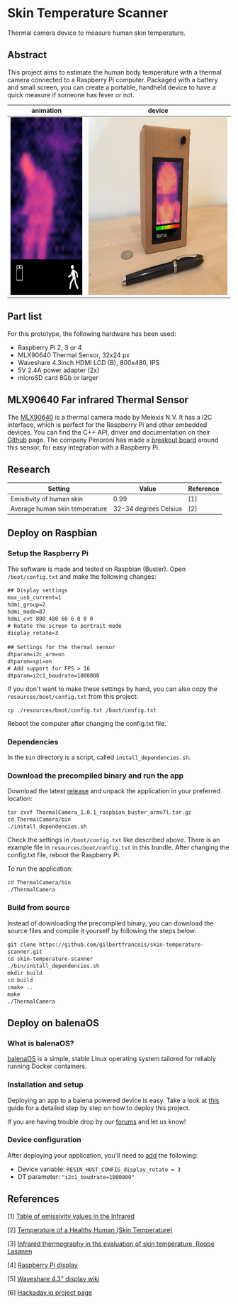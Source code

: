 # Skin Temperature Scanner

Thermal camera device to measure human skin temperature.

## Abstract

This project aims to estimate the human body temperature with a
thermal camera connected to a Raspberry Pi computer. Packaged with
a battery and small screen, you can create a portable, handheld
device to have a quick measure if someone has fever or not.

|animation   | device  |
|---|---|
|<img alt="preview" src="resources/doc/preview.gif" height=400 width=240> | <img alt="box" src="resources/doc/01.jpg" height=400 width=533>|

## Part list

For this prototype, the following hardware has been used:
- Raspberry Pi 2, 3 or 4
- MLX90640 Thermal Sensor, 32x24 px 
- Waveshare 4.3inch HDMI LCD (B), 800x480, IPS
- 5V 2.4A power adapter (2x)
- microSD card 8Gb or larger

## MLX90640 Far infrared Thermal Sensor

The [MLX90640](https://www.melexis.com/en/product/MLX90640/Far-Infrared-Thermal-Sensor-Array) is a thermal camera
made by Melexis N.V. It has a I2C interface, which is perfect for the Raspberry Pi and other embedded devices. You can 
find the C++ API, driver and documentation on their [Github](https://github.com/melexis/mlx90640-library) page.
The company Pimoroni has made a 
[breakout board](https://shop.pimoroni.com/products/mlx90640-thermal-camera-breakout?variant=12536948654163) around this
sensor, for easy integration with a Raspberry Pi.

## Research

| Setting                        | Value                 | Reference |
| ------------------------------ | --------------------- | --------- |
| Emisitivity of human skin      | 0.99                  | [1]       |
| Average human skin temperature | 32-34 degrees Celsius | [2]       |


## Deploy on Raspbian
### Setup the Raspberry Pi

The software is made and tested on Raspbian (Buster). Open `/boot/config.txt` and make the following changes:

```
## Display settings
max_usb_current=1
hdmi_group=2
hdmi_mode=87
hdmi_cvt 800 480 60 6 0 0 0 
# Rotate the screen to portrait mode
display_rotate=3

## Settings for the thermal sensor
dtparam=i2c_arm=on
dtparam=spi=on
# Add support for FPS > 16
dtparam=i2c1_baudrate=1000000
```

If you don't want to make these settings by hand, you can also copy the `resources/boot/config.txt` from this project:

```shell script
cp ./resources/boot/config.txt /boot/config.txt
```
Reboot the computer after changing the config.txt file.

### Dependencies

In the `bin` directory is a script, called `install_dependencies.sh`.


### Download the precompiled binary and run the app

Download the latest [release](https://github.com/gilbertfrancois/skin-temperature-scanner/releases) 
and unpack the application in your preferred location:
```shell script
tar zxvf ThermalCamera_1.0.1_raspbian_buster_armv7l.tar.gz
cd ThermalCamera/bin
./install_dependencies.sh
```
Check the settings in `/boot/config.txt` like described above. There is an example file in `resources/boot/config.txt` in 
this bundle. After changing the config.txt file, reboot the Raspberry Pi.

To run the application:
```shell script
cd ThermalCamera/bin
./ThermalCamera
```

### Build from source

Instead of downloading the precompiled binary, you can download the source files and compile it yourself by following
the steps below:

```shell script
git clone https://github.com/gilbertfrancois/skin-temperature-scanner.git
cd skin-temperature-scanner
./bin/install_dependencies.sh
mkdir build
cd build
cmake ..
make
./ThermalCamera
``` 

## Deploy on balenaOS

### What is balenaOS?
[balenaOS](https://www.balena.io/os/) is a simple, stable Linux operating system tailored for reliably running Docker containers.

### Installation and setup
Deploying an app to a balena powered device is easy. Take a look at [this]() guide for a detailed step by step on how to deploy this project.

If you are having trouble drop by our [forums](https://forums.balena.io/) and let us know!

### Device configuration
After deploying your application, you'll need to [add](https://www.balena.io/docs/learn/manage/configuration/) the following: 
- Device variable: `RESIN_HOST_CONFIG_display_rotate = 3`
- DT parameter: `"i2c1_baudrate=1000000"`

## References

[1] [Table of emissivity values in the Infrared](https://www.optotherm.com/emiss-table.htm)

[2] [Temperature of a Healthy Human (Skin Temperature)](https://hypertextbook.com/facts/2001/AbantyFarzana.shtml)

[3] [Infrared thermography in the evaluation of skin temperature, Roope Lasanen](https://core.ac.uk/download/pdf/32431058.pdf?repositoryId=322)

[4] [Raspberry Pi display](https://www.raspberrypi.org/documentation/hardware/display/)

[5] [Waveshare 4.3" display wiki](https://www.waveshare.com/wiki/4.3inch_HDMI_LCD_(B))

[6] [Hackaday.io project page](https://hackaday.io/project/170595-skin-temperature-scanner)
